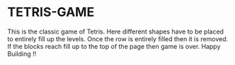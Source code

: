 # TETRIS-GAME
This is the classic game of Tetris. Here different shapes have to be placed to entirely fill up the levels. Once the row is entirely filled then it is removed. If the blocks reach fill up to the top of the page then game is over.   Happy Building !!
